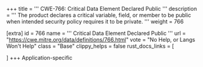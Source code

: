 +++
title = '''
CWE-766: Critical Data Element Declared Public
'''
description	= '''
The product declares a critical variable, field, or member to be public when intended security policy requires it to be private.
'''
weight = 766

[extra]
id = 766
name = '''
Critical Data Element Declared Public
'''
url = "https://cwe.mitre.org/data/definitions/766.html"
vote = "No Help, or Langs Won't Help"
class = "Base"
clippy_helps = false
rust_docs_links = [
	
]
+++
Application-specific